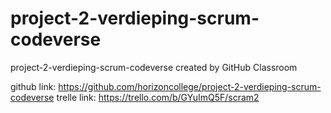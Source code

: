 # project-2-verdieping-scrum-codeverse
project-2-verdieping-scrum-codeverse created by GitHub Classroom

github link: https://github.com/horizoncollege/project-2-verdieping-scrum-codeverse
trelle link: https://trello.com/b/GYuImQ5F/scram2
